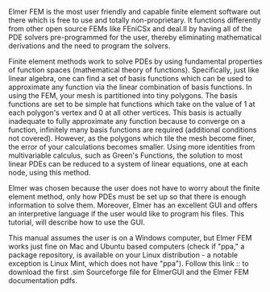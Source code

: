 Elmer FEM is the most user friendly and capable finite element software out there which is free to use and totally non-proprietary. It functions differently from other open source FEMs like FEniCSx and deal.II by having all of the PDE solvers pre-programmed for the user, thereby eliminating mathematical derivations and the need to program the solvers. 

Finite element methods work to solve PDEs by using fundamental properties of function spaces (mathematical theory of functions). Specifically, just like linear algebra, one can find a set of basis functions which can be used to approximate any function via the linear combination of basis functions. In using the FEM, your mesh is partitioned into tiny polygons. The basis functions are set to be simple hat functions which take on the value of 1 at each polygon's vertex and 0 at all other vertices. This basis is actually inadequate to fully approximate any function because to converge on a function, infinitely many basis functions are required (additional conditions not covered). However, as the polygons which tile the mesh become finer, the error of your calculations becomes smaller. Using more identities from multivariable calculus, such as Green's Functions, the solution to most linear PDEs can be reduced to a system of linear equations, one at each node, using this method.

Elmer was chosen because the user does not have to worry about the finite element method, only how PDEs must be set up so that there is enough information to solve them. Moreover, Elmer has an excellent GUI and offers an interpretive language if the user would like to program his files. This tutorial, will describe how to use the GUI.

This manual assumes the user is on a Windows computer, but Elmer FEM works just fine on Mac and Ubuntu based computers (check if "ppa," a package repository, is available on your Linux distribution - a notable exception is Linux Mint, which does not have "ppa"). Follow this link :: to download the first .sim Sourceforge file for ElmerGUI and the Elmer FEM documentation pdfs.
